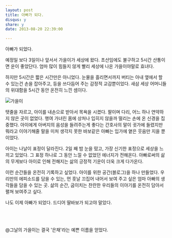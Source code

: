 ```yaml
---
layout: post
title: 아빠가 되다. 
disqus: y
share: y
date: 2013-08-20 22:39:00

---
```



아빠가 되었다.

예정일 보다 3일이나 앞서서 가을이가 세상에 왔다. 초산임에도 불구하고 5시간 산통이면 운이 좋았단다. 엄마 많이 힘들지 않게 빨리 세상에 나온 가을이야말로 효녀다. 

하지만 5시간은 짧은 시간만은 아니었다. 눈물을 흘리면서까지 버티는 아내 옆에서 할 수 있는건 손을 잡아주고, 등을 쓰다듬어 주는 감정적 교감뿐이었다. 새삼 세상 어머니들의 위대함을 5시간 동안 온전히 느낀 셈이다.  


![가을이](http://beatshon.github.com/images/gaul.jpg "가을이")

탯줄을 자르고, 아이를 내손으로 받아서 목욕을 시켰다. 팔이며 다리, 어느 하나 연약하지 않은 곳이 없었다. 행여 가녀린 몸에 상처나 입히지 않을까 떨리는 손에 온 신경을 집중했다. 아이에게 아버지의 음성을 들려주는게 좋다는 간호사의 말이 귓가에 들렸지만 뭐라고 이야기해줄 말을 미처 생각지 못한 바보같은 아빠는 입가에 옅은 웃음만 지을 뿐이었다. 

아이는 나날이 표정이 달라진다. 2일 째 밤 눈을 떴고, 가장 신기한 표정으로 세상을 느끼고 있었다. 그 표정 하나로 그 동안 느낄 수 없었던 에너지가 전해온다. 아빠로써의 삶의 무게보다 아이로 인해 전해지는 삶의 긍정적 기운이 더욱 크게 다가온다. 

이런 순간들을 온전히 기록하고 싶었다. 아이를 위한 공간(블로그)을 하나 만들었다. 우리만의 에피소드를 담을 수 있는, 먼 훗날 끄집어 내어서 보여 주고 싶은 엄마 아빠의 생각들을 담을 수 있는 곳. 삶의 순간, 굽이치는 찬란한 우리들의 이야기를 온전히 담아서 펼쳐 보여주고 싶다. 

나도 이제 아빠가 되었다. 드디어 딸바보가 되고야 말았다. 

</br>
</br>
</br>
@그날의 가을이는 결국 '은채'라는 예쁜 이름을 얻었다. 






